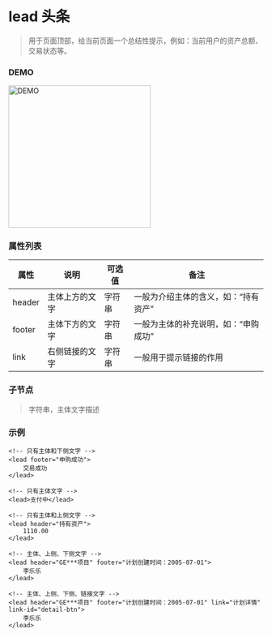 # lead 头条
> 用于页面顶部，给当前页面一个总结性提示，例如：当前用户的资产总额、交易状态等。

### DEMO
<div><img alt="DEMO" src="https://ohc0dpsgs.qnssl.com/lego/images/lead.png" width="280.859"/></div>

### 属性列表

属性 | 说明 | 可选值 | 备注 
--- | --- | --- | ---
header | 主体上方的文字 | 字符串 | 一般为介绍主体的含义，如：“持有资产”
footer | 主体下方的文字 | 字符串 | 一般为主体的补充说明，如：“申购成功”
link | 右侧链接的文字 | 字符串 | 一般用于提示链接的作用

### 子节点
> 字符串，主体文字描述

### 示例
```
<!-- 只有主体和下侧文字 -->
<lead footer="申购成功">
    交易成功
</lead>

<!-- 只有主体文字 -->
<lead>支付中</lead>

<!-- 只有主体和上侧文字 -->
<lead header="持有资产">
    1110.00
</lead>

<!-- 主体、上侧、下侧文字 -->
<lead header="GE***项目" footer="计划创建时间：2005-07-01">
    李乐乐
</lead>

<!-- 主体、上侧、下侧、链接文字 -->
<lead header="GE***项目" footer="计划创建时间：2005-07-01" link="计划详情" link-id="detail-btn">
    李乐乐
</lead>

```

### &nbsp;